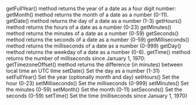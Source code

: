 getFullYear() method returns the year of a date as a four digit number:
getMonth() method returns the month of a date as a number (0-11).
getDate() method returns the day of a date as a number (1-3)
getHours() method returns the hours of a date as a number (0-23)
getMinutes() method returns the minutes of a date as a number (0-59)
getSeconds() method returns the seconds of a date as a number (0-59)
getMilliseconds() method returns the milliseconds of a date as a number (0-999)
getDay() method returns the weekday of a date as a number (0-6).
getTime() method returns the number of milliseconds since January 1, 1970:
getTimezoneOffset() method returns the difference (in minutes) between local time an UTC time
setDate()	Set the day as a number (1-31)
setFullYear()	Set the year (optionally month and day)
setHours()	Set the hour (0-23)
setMilliseconds()	Set the milliseconds (0-999)
setMinutes()	Set the minutes (0-59)
setMonth()	Set the month (0-11)
setSeconds()	Set the seconds (0-59)
setTime()	Set the time (milliseconds since January 1, 1970)
